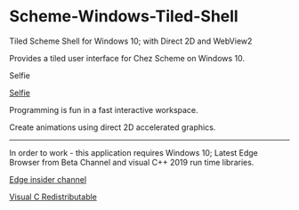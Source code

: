 # Scheme-Windows-Tiled-Shell
Tiled Scheme Shell for Windows 10; with Direct 2D and WebView2

Provides a tiled user interface for Chez Scheme on Windows 10.

Selfie

[Selfie](https://github.com/alban-read/Scheme-Windows-Tiled-Shell/blob/master/docs/selfie.PNG) 

Programming is fun in a fast interactive workspace.

Create animations using direct 2D accelerated graphics.



----

In order to work - this application requires Windows 10; Latest Edge Browser from Beta Channel and visual C++ 2019 run time libraries.

[Edge insider channel](https://www.microsoftedgeinsider.com/en-us/)

[Visual C Redistributable](https://support.microsoft.com/en-gb/help/2977003/the-latest-supported-visual-c-downloads)

